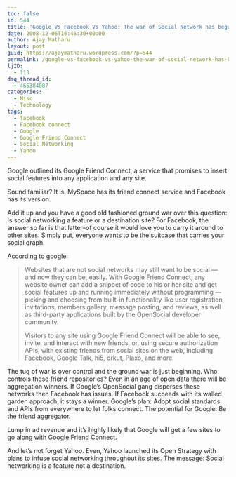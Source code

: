 ```yaml
---
toc: false
id: 544
title: 'Google Vs Facebook Vs Yahoo: The war of Social Network has begun'
date: 2008-12-06T16:46:30+00:00
author: Ajay Matharu
layout: post
guid: https://ajaymatharu.wordpress.com/?p=544
permalink: /google-vs-facebook-vs-yahoo-the-war-of-social-network-has-begun/
ljID:
  - 113
dsq_thread_id:
  - 465384087
categories:
  - Misc
  - Technology
tags:
  - facebook
  - Facebook connect
  - Google
  - Google Friend Connect
  - Social Networking
  - Yahoo
---
```

Google outlined its Google Friend Connect, a service that promises to insert social features into any application and any site.

Sound familiar? It is. MySpace has its friend connect service and Facebook has its version.

Add it up and you have a good old fashioned ground war over this question: Is social networking a feature or a destination site? For Facebook, the answer so far is that latter–of course it would love you to carry it around to other sites. Simply put, everyone wants to be the suitcase that carries your social graph.

According to google:

> Websites that are not social networks may still want to be social — and now they can be, easily. With Google Friend Connect, any website owner can add a snippet of code to his or her site and get social features up and running immediately without programming — picking and choosing from built-in functionality like user registration, invitations, members gallery, message posting, and reviews, as well as third-party applications built by the OpenSocial developer community.
> 
> Visitors to any site using Google Friend Connect will be able to see, invite, and interact with new friends, or, using secure authorization APIs, with existing friends from social sites on the web, including Facebook, Google Talk, hi5, orkut, Plaxo, and more.

The tug of war is over control and the ground war is just beginning. Who controls these friend repositories? Even in an age of open data there will be aggregation winners. If Google’s OpenSocial gang disperses these networks then Facebook has issues. If Facebook succeeds with its walled garden approach, it stays a winner. Google’s plan: Adopt social standards and APIs from everywhere to let folks connect. The potential for Google: Be the friend aggregator.

Lump in ad revenue and it’s highly likely that Google will get a few sites to go along with Google Friend Connect.

And let’s not forget Yahoo. Even, Yahoo launched its Open Strategy with plans to infuse social networking throughout its sites. The message: Social networking is a feature not a destination.
